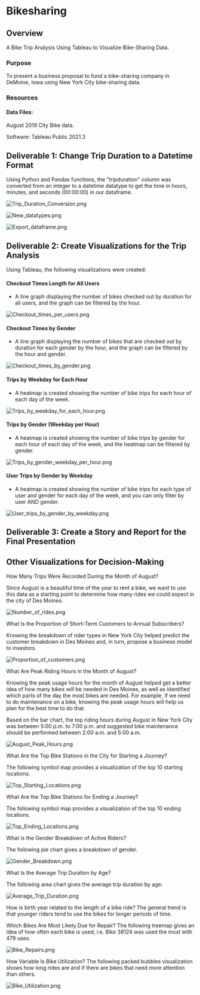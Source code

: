 # Bikesharing

## Overview
A Bike Trip Analysis Using Tableau to Visualize Bike-Sharing Data.

### Purpose
To present a business proposal to fund a bike-sharing company in DeMoine, Iowa using New York City bike-sharing data. 

### Resources

#### Data Files:
August 2019 City Bike data.

Software:
Tableau Public 2021.3 

## Deliverable 1: Change Trip Duration to a Datetime Format

Using Python and Pandas functions, the "tripduration" column was converted from an integer to a datetime datatype to get the time in hours, minutes, and seconds (00:00:00) in our dataframe.

![Trip_Duration_Conversion.png](https://github.com/KimberlyCrawford/Bikesharing/blob/main/Resources/Trip_Duration_Conversion.png)

![New_datatypes.png](https://github.com/KimberlyCrawford/Bikesharing/blob/main/Resources/New_datatypes.png)

![Export_dataframe.png](https://github.com/KimberlyCrawford/Bikesharing/blob/main/Resources/Export_dataframe.png)


## Deliverable 2: Create Visualizations for the Trip Analysis

Using Tableau, the following visualizations were created:

#### Checkout Times Length for All Users 

- A line graph displaying the number of bikes checked out by duration for all users, and the graph can be filtered by the hour.

![Checkout_times_per_users.png](https://github.com/KimberlyCrawford/Bikesharing/blob/main/Resources/Checkout_times_per_users.png)

#### Checkout Times by Gender 

- A line graph displaying the number of bikes that are checked out by duration for each gender by the hour, and the graph can be filtered by the hour and gender.

![Checkout_times_by_gender.png](https://github.com/KimberlyCrawford/Bikesharing/blob/main/Resources/Checkout_times_by_gender.png)

#### Trips by Weekday for Each Hour 

- A heatmap is created showing the number of bike trips for each hour of each day of the week.

![Trips_by_weekday_for_each_hour.png](https://github.com/KimberlyCrawford/Bikesharing/blob/main/Resources/Trips_by_weekday_for_each_hour.png)

#### Trips by Gender (Weekday per Hour) 

- A heatmap is created showing the number of bike trips by gender for each hour of each day of the week, and the heatmap can be filtered by gender.

![Trips_by_gender_weekday_per_hour.png](https://github.com/KimberlyCrawford/Bikesharing/blob/main/Resources/Trips_by_gender_weekday_per_hour.png)

#### User Trips by Gender by Weekday 

- A heatmap is created showing the number of bike trips for each type of user and gender for each day of the week, and you can only filter by user AND gender.

![User_trips_by_gender_by_weekday.png](https://github.com/KimberlyCrawford/Bikesharing/blob/main/Resources/User_trips_by_gender_by_weekday.png)


## Deliverable 3: Create a Story and Report for the Final Presentation




## Other Visualizations for Decision-Making

How Many Trips Were Recorded During the Month of August?

Since August is a beautiful time of the year to rent a bike, we want to use this data as a starting point to determine how many rides we could expect in the city of Des Moines.

![Number_of_rides.png](https://github.com/KimberlyCrawford/Bikesharing/blob/main/Resources/Number_of_rides.png)

What Is the Proportion of Short-Term Customers to Annual Subscribers?

Knowing the breakdown of rider types in New York City helped predict the customer breakdown in Des Moines and, in turn, propose a business model to investors.

![Proportion_of_customers.png](https://github.com/KimberlyCrawford/Bikesharing/blob/main/Resources/Proportion_of_customers.png)

What Are Peak Riding Hours in the Month of August?

Knowing the peak usage hours for the month of August helped get a better idea of how many bikes will be needed in Des Moines, as well as identified which parts of the day the most bikes are needed. For example, if we need to do maintenance on a bike, knowing the peak usage hours will help us plan for the best time to do that.

Based on the bar chart, the top riding hours during August in New York City was between 5:00 p.m. to 7:00 p.m. and suggested bike maintenance should be performed between 2:00 a.m. and 5:00 a.m.

![August_Peak_Hours.png](https://github.com/KimberlyCrawford/Bikesharing/blob/main/Resources/August_Peak_Hours.png)

What Are the Top Bike Stations in the City for Starting a Journey?

The following symbol map provides a visualization of the top 10 starting locations. 

![Top_Starting_Locations.png](https://github.com/KimberlyCrawford/Bikesharing/blob/main/Resources/Top_Starting_Locations.png)

What Are the Top Bike Stations for Ending a Journey?

The following symbol map provides a visualization of the top 10 ending locations. 

![Top_Ending_Locations.png](https://github.com/KimberlyCrawford/Bikesharing/blob/main/Resources/Top_Ending_Locations.png)

What is the Gender Breakdown of Active Riders?

The following pie chart gives a breakdown of gender.

![Gender_Breakdown.png](https://github.com/KimberlyCrawford/Bikesharing/blob/main/Resources/Gender_Breakdown.png)

What Is the Average Trip Duration by Age?

The following area chart gives the average trip duration by age:

![Average_Trip_Duration.png](https://github.com/KimberlyCrawford/Bikesharing/blob/main/Resources/Average_Trip_Duration.png)

How is birth year related to the length of a bike ride? The general trend is that younger riders tend to use the bikes for longer periods of time. 

Which Bikes Are Most Likely Due for Repair? The following treemap gives an idea of how often each bike is used, i.e. Bike 38124 was used the most with 479 uses.

![Bike_Repairs.png](https://github.com/KimberlyCrawford/Bikesharing/blob/main/Resources/Bike_Repairs.png)

How Variable Is Bike Utilization? The following packed bubbles visualization shows how long rides are and if there are bikes that need more attention than others. 

![Bike_Utilization.png](https://github.com/KimberlyCrawford/Bikesharing/blob/main/Resources/Bike_Utilization.png)
